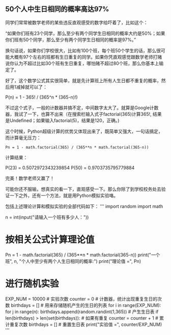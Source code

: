 ## 50个人中生日相同的概率高达97%

同学们常常被数学老师的某些违反直观感受的数字给吓着了，比如这个：

“如果你们班有23个同学，那么至少有两个同学生日相同的概率大约是50%；如果你们班有50个同学，那么至少有两个同学生日相同的概率是97%。”

换句话说，如果你们学校很大，比如有100个班，每个班50个学生的话，那么很可能大概有97个左右的班都有生日重复的同学。如果你凭直观感觉跟数学老师打赌说你认为不超过比如30个班有生日重复，哪怕赌不超过80个班，那么你基本上输定了。

好了，这个数学公式其实很简单，就是先计算班上所有人生日都不重复的概率，然后用1减掉就可以了：

P(n) = 1 - 365! / (365^n * (365-n)!)

不过这个式子，一般的计数器并搞不定，中间数字太大了。就算是Google计数器，我试了一下，也算不出来（在搜索栏输入式子factorial(365)计算365!, 结果是Undefined；如果输入factorial(5)，结果是120，正确。)

这个时候，Python超级计算的优势又体现出来了，既简单又强大，一句话搞定，而计算毫无压力：

`Pn = 1 - math.factorial(365) / (365**n * math.factorial(365-n))`

计算结果：

P(23) = 0.5072972343239854
P(50) = 0.9703735795779884

完美！数学老师又赢了！

可能你还不服输，想真实的看一下，直观感受一下。那么你除了到学校校务处去验证一下之外，还有一个方法，就是用Python模拟实验咯。

包括上述理论计算和模拟实验的全部代码如下：
'''
import random
import math

n = int(input("请输入一个班有多少人："))

# 按相关公式计算理论值
Pn = 1 - math.factorial(365) / (365**n * math.factorial(365-n))
print("一个班", n, "个人中至少有两个人生日相同的概率:")
print("理论值 =", Pn)

# 进行随机实验
EXP_NUM = 10000             # 实验次数
counter = 0                 # 计数器，统计出现重复生日的次数
birthdays = []              # 用来存储随机产生的生日的列表
for i in range(EXP_NUM):
    for j in range(n):
        birthdays.append(random.randint(1,365)) # 产生生日表
    if len(birthdays) > len(set(birthdays)):    # 如果有重复
        counter = counter + 1                   # 累计重复次数
    birthdays = []                              # 重置生日表
print("实验值 =", counter/EXP_NUM)
'''



